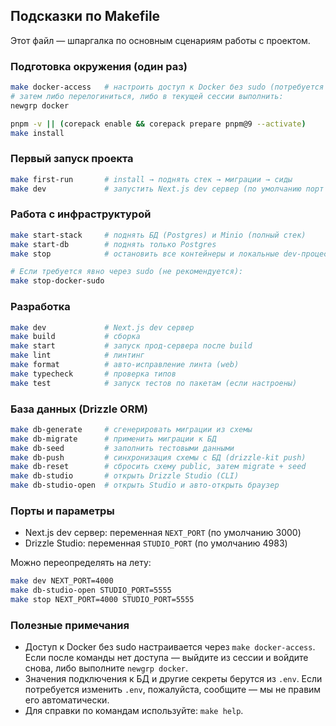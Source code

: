 ## Подсказки по Makefile

Этот файл — шпаргалка по основным сценариям работы с проектом.

### Подготовка окружения (один раз)
```bash
make docker-access   # настроить доступ к Docker без sudo (потребуется пароль)
# затем либо перелогиниться, либо в текущей сессии выполнить:
newgrp docker

pnpm -v || (corepack enable && corepack prepare pnpm@9 --activate)
make install
```

### Первый запуск проекта
```bash
make first-run       # install → поднять стек → миграции → сиды
make dev             # запустить Next.js dev сервер (по умолчанию порт 3000)
```

### Работа с инфраструктурой
```bash
make start-stack     # поднять БД (Postgres) и Minio (полный стек)
make start-db        # поднять только Postgres
make stop            # остановить все контейнеры и локальные dev-процессы

# Если требуется явно через sudo (не рекомендуется):
make stop-docker-sudo
```

### Разработка
```bash
make dev             # Next.js dev сервер
make build           # сборка
make start           # запуск прод-сервера после build
make lint            # линтинг
make format          # авто-исправление линта (web)
make typecheck       # проверка типов
make test            # запуск тестов по пакетам (если настроены)
```

### База данных (Drizzle ORM)
```bash
make db-generate     # сгенерировать миграции из схемы
make db-migrate      # применить миграции к БД
make db-seed         # заполнить тестовыми данными
make db-push         # синхронизация схемы с БД (drizzle-kit push)
make db-reset        # сбросить схему public, затем migrate + seed
make db-studio       # открыть Drizzle Studio (CLI)
make db-studio-open  # открыть Studio и авто-открыть браузер
```

### Порты и параметры
- Next.js dev сервер: переменная `NEXT_PORT` (по умолчанию 3000)
- Drizzle Studio: переменная `STUDIO_PORT` (по умолчанию 4983)

Можно переопределять на лету:
```bash
make dev NEXT_PORT=4000
make db-studio-open STUDIO_PORT=5555
make stop NEXT_PORT=4000 STUDIO_PORT=5555
```

### Полезные примечания
- Доступ к Docker без sudo настраивается через `make docker-access`. Если после команды нет доступа — выйдите из сессии и войдите снова, либо выполните `newgrp docker`.
- Значения подключения к БД и другие секреты берутся из `.env`. Если потребуется изменить `.env`, пожалуйста, сообщите — мы не правим его автоматически.
- Для справки по командам используйте: `make help`.


